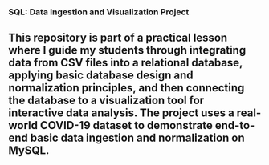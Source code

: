 ### SQL: Data Ingestion and Visualization Project

This repository is part of a practical lesson where I guide my students through integrating data from CSV files into a relational database, applying basic database design and normalization principles, and then connecting the database to a visualization tool for interactive data analysis. The project uses a real-world COVID-19 dataset to demonstrate end-to-end basic data ingestion and normalization on MySQL.
---

